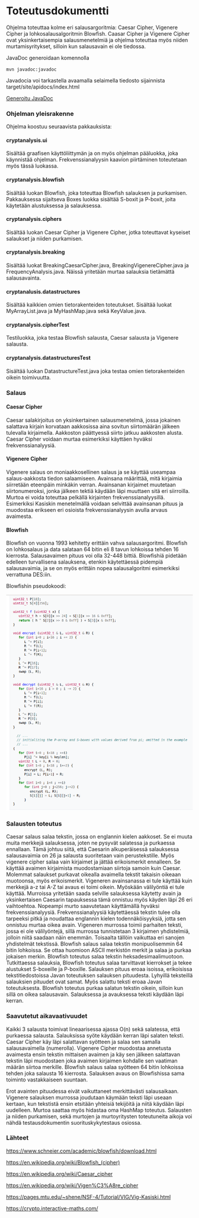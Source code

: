 # Toteutusdokumentti

Ohjelma toteuttaa kolme eri salausargoritmia: Caesar Cipher, Vigenere Cipher ja lohkosalausalgoritmin Blowfish. Caasar Cipher ja Vigenere Cipher ovat yksinkertaisempia salausmenetelmiä ja ohjelma toteuttaa myös niiden murtamisyritykset, silloin kun salausavain ei ole tiedossa. 

JavaDoc generoidaan komennolla

    mvn javadoc:javadoc

Javadocia voi tarkastella avaamalla selaimella tiedosto sijainnista target/site/apidocs/index.html

[Generoitu JavaDoc](./apidocs)

### Ohjelman yleisrakenne

Ohjelma koostuu seuraavista pakkauksista:

#### cryptanalysis.ui

Sisältää graafisen käyttöliittymän ja on myös ohjelman pääluokka, joka käynnistää ohjelman. Frekvenssianalyysin kaavion piirtäminen toteutetaan myös tässä luokassa. 

#### cryptanalysis.blowfish

Sisältää luokan Blowfish, joka toteuttaa Blowfish salauksen ja purkamisen. Pakkauksessa sijaitseva Boxes luokka sisältää S-boxit ja P-boxit, joita käytetään alustuksessa ja salauksessa. 

#### cryptanalysis.ciphers

Sisältää luokan Caesar Cipher ja Vigenere Cipher, jotka toteuttavat kyseiset salaukset ja niiden purkamisen.


#### cryptanalysis.breaking

Sisältää luokat BreakingCaesarCipher.java, BreakingVigenereCipher.java ja FrequencyAnalysis.java. Näissä yritetään murtaa salauksia tietämättä salausavainta.

#### cryptanalusis.datastructures

Sisältää kaikkien omien tietorakenteiden toteutukset. Sisältää luokat MyArrayList.java ja MyHashMap.java sekä KeyValue.java. 

#### cryptanalysis.cipherTest

Testiluokka, joka testaa Blowfish salausta, Caesar salausta ja Vigenere salausta.

#### cryptanalysis.datastructuresTest

Sisältää luokan DatastructureTest.java joka testaa omien tietorakenteiden oikein toimivuutta.  

### Salaus

#### Caesar Cipher

Caesar salakirjoitus on yksinkertainen salausmenetelmä, jossa jokainen salattava kirjain korvataan aakkosissa aina sovitun siirtomäärän jälkeen tulevalla kirjaimella. Aakkoston päättyessä siirto jatkuu aakkosten alusta. Caesar Cipher voidaan murtaa esimerkiksi käyttäen hyväksi frekvenssianalyysiä. 

#### Vigenere Cipher

Vigenere salaus on moniaakkosellinen salaus ja se käyttää useampaa salaus-aakkosta tiedon salaamiseen. Avainsana määrittää, mitä kirjaimia siirretään eteenpäin minkäkin verran. Avainsanan kirjaimet muutetaan siirtonumeroksi, jonka jälkeen tektiä käydään läpi muuttaen sitä eri siirroilla. Murtoa ei voida toteuttaa pelkällä kirjainten frekvenssianalyysillä. Esimerkiksi Kasiskin menetelmällä voidaan selvittää avainsanan pituus ja muodostaa erikseen eri osioista frekvenssianalyysin avulla arvaus avaimesta. 

#### Blowfish

Blowfish on vuonna 1993 kehitetty erittäin vahva salausargoritmi. Blowfish on lohkosalaus ja data salataan 64 bitin eli 8 tavun lohkoissa tehden 16 kierrosta. Salausavaimen pituus voi olla 32-448 bittiä. Blowfishiä pidetään edelleen turvallisena salauksena, etenkin käytettäessä pidempiä salausavaimia, ja se on myös erittäin nopea salausalgoritmi esimerkiksi verrattuna DES:iin.

Blowfishin pseudokoodi:

![alt text](./pics/pseudokoodi.png)

### Salausten toteutus

Caesar salaus salaa tekstin, jossa on englannin kielen aakkoset. Se ei muuta muita merkkejä salauksessa, joten ne pysyvät salatessa ja purkaessa ennallaan. Tämä johtuu siitä, että Caesarin alkuperäisessä salauksessa salausavaimia on 26 ja salausta suoritetaan vain perustekstille. Myös vigenere cipher salaa vain kirjaimet ja jättää erikoismerkit ennalleen. Se käyttää avaimen kirjaimista muodostamiaan siirtoja samoin kuin Caesar. Molemmat salaukset purkavat oikealla avaimella tekstit takaisin oikeaan muotoonsa, myös erikoismerkit. Vigeneren avainsanassa ei tule käyttää kuin merkkejä a-z tai A-Z tai avaus ei toimi oikein. Myöskään välilyöntiä ei tule käyttää. Murroissa yritetään saada selville salauksessa käytetty avain ja yksinkertaisen Caesarin tapauksessa tämä onnistuu myös käyden läpi 26 eri vaihtoehtoa. Nopeampi murto saavutetaan käyttämällä hyväksi frekvenssianalyysiä. Frekvenssianalyysiä käytettäessä tekstin tulee olla tarpeeksi pitkä ja noudattaa englannin kielen todennäköisyyksiä, jotta sen onnistuu murtaa oikea avain. Vigeneren murrossa toimii parhaiten teksti, jossa ei ole välilyöntejä, sillä murrossa tunnistetaan 3 kirjaimen yhdistelmiä, jolloin niitä saadaan näin enemmän. Toisaalta tällöin vaikuttaa eri sanojen yhdistelmät tekstissä. Blowfish salaus salaa tekstin monipuolisemmin 64 bitin lohkoissa. Se ottaa huomioon ASCII merkistön merkit ja salaa ja purkaa jokaisen merkin. Blowfish toteutus salaa tekstin heksadesimaalimuotoon. Tutkittaessa salauksia, Blowfish toteutus salaa tarvittavat kierrokset ja tekee alustukset S-boxeille ja P-boxille. Salauksen pituus eroaa isoissa, erikoisissa tekstitiedostoissa Javan toteutuksen salauksen pituudesta. Lyhyillä teksteillä salauksien pituudet ovat samat. Myös salattu teksti eroaa Javan toteutuksesta. Blowfish toteutus purkaa salatun tekstin oikein, silloin kun sillä on oikea salausavain. Salauksessa ja avauksessa teksti käydään läpi kerran.  

### Saavutetut aikavaativuudet

Kaikki 3 salausta toimivat lineaarisessa ajassa O(n) sekä salatessa, että purkaessa salausta. Salauksissa syöte käydään kerran läpi salaten teksti. Caesar Cipher käy läpi salattavan syötteen ja salaa sen samalla salausavaimella (numerolla). Vigenere Cipher muodostaa annetusta avaimesta ensin tekstin mittaisen avaimen ja käy sen jälkeen salattavan tekstin läpi muodostaen joka avaimen kirjaimen kohdalle sen vaatiman määrän siirtoa merkille. Blowfish salaus salaa syötteen 64 bitin lohkoissa tehden joka salausta 16 kierrosta. Salauksen avaus on Blowfishissa sama toiminto vastakkaiseen suuntaan. 

Erot avainten pituudessa eivät vaikuttaneet merkittävästi salausaikaan. Vigenere salauksen murrossa joudutaan käymään teksti läpi useaan kertaan, kun tekstistä ensin etsitään yhteisiä tekijöitä ja niitä käydään läpi uudelleen. Murtoa saattaa myös hidastaa oma HashMap toteutus. Salausten ja niiden purkamisen, sekä murtojen ja murtoyritysten toteutuneita aikoja voi nähdä testausdokumentin suorituskykytestaus osiossa.


### Lähteet

https://www.schneier.com/academic/blowfish/download.html
 
https://en.wikipedia.org/wiki/Blowfish_(cipher)

https://en.wikipedia.org/wiki/Caesar_cipher

https://en.wikipedia.org/wiki/Vigen%C3%A8re_cipher

https://pages.mtu.edu/~shene/NSF-4/Tutorial/VIG/Vig-Kasiski.html

https://crypto.interactive-maths.com/


